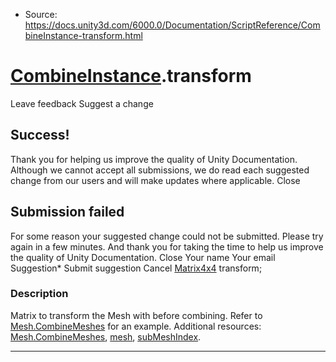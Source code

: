 * Source: https://docs.unity3d.com/6000.0/Documentation/ScriptReference/CombineInstance-transform.html

#  [CombineInstance](https://docs.unity3d.com/6000.0/Documentation/ScriptReference/CombineInstance.html).transform
Leave feedback
Suggest a change
## Success!
Thank you for helping us improve the quality of Unity Documentation. Although we cannot accept all submissions, we do read each suggested change from our users and will make updates where applicable.
Close
## Submission failed
For some reason your suggested change could not be submitted. Please <a>try again</a> in a few minutes. And thank you for taking the time to help us improve the quality of Unity Documentation.
Close
Your name Your email Suggestion* Submit suggestion
Cancel
[Matrix4x4](https://docs.unity3d.com/6000.0/Documentation/ScriptReference/Matrix4x4.html) transform; 
### Description
Matrix to transform the Mesh with before combining. Refer to [Mesh.CombineMeshes](https://docs.unity3d.com/6000.0/Documentation/ScriptReference/Mesh.CombineMeshes.html) for an example.
Additional resources: [Mesh.CombineMeshes](https://docs.unity3d.com/6000.0/Documentation/ScriptReference/Mesh.CombineMeshes.html), [mesh](https://docs.unity3d.com/6000.0/Documentation/ScriptReference/CombineInstance-mesh.html), [subMeshIndex](https://docs.unity3d.com/6000.0/Documentation/ScriptReference/CombineInstance-subMeshIndex.html).
* * *
